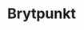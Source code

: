 ---
title: 'Brytpunkt'
symbol_image: '/images/symbols/insats/14.svg'
weight: 14
card: true
card_color: 'bg-symbol-red'
---
